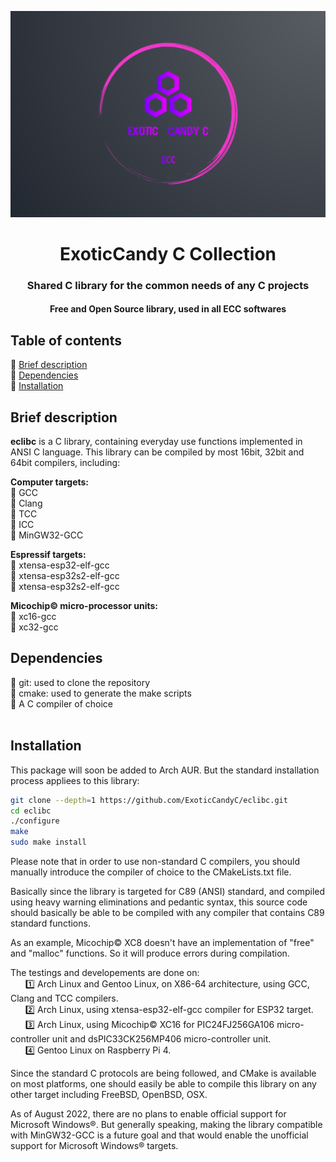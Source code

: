 ![alt text](media/banner.png)
<h1 align="center">ExoticCandy C Collection</h1>
<h3 align="center">Shared C library for the common needs of any C projects</h3>
<h4 align="center">Free and Open Source library, used in all ECC softwares</h4>


## Table of contents
🔸 [Brief description](#brief-description) \
🔸 [Dependencies](#dependencies) \
🔸 [Installation](#installation)




## Brief description

**eclibc** is a C library, containing everyday use functions implemented in ANSI C language. This library can be compiled by most 16bit, 32bit and 64bit compilers, including:

**Computer targets:**<br />
🔹 GCC<br />
🔹 Clang<br />
🔹 TCC<br />
🔹 ICC<br />
🔹 MinGW32-GCC<br />

**Espressif targets:**<br />
🔸 xtensa-esp32-elf-gcc<br />
🔸 xtensa-esp32s2-elf-gcc<br />
🔸 xtensa-esp32s2-elf-gcc<br />

**Micochip© micro-processor units:**<br />
🔸 xc16-gcc<br />
🔸 xc32-gcc<br />


## Dependencies

💠️ git: used to clone the repository<br />
💠️ cmake: used to generate the make scripts<br />
💠️ A C compiler of choice<br />
<br />

## Installation

This package will soon be added to Arch AUR. But the standard installation process appliees to this library:

```bash
git clone --depth=1 https://github.com/ExoticCandyC/eclibc.git
cd eclibc
./configure
make
sudo make install
```

Please note that in order to use non-standard C compilers, you should manually introduce the compiler of choice to the CMakeLists.txt file.

Basically since the library is targeted for C89 (ANSI) standard, and compiled using heavy warning eliminations and pedantic syntax, this source code should basically be able to be compiled with any compiler that contains C89 standard functions.

As an example, Micochip© XC8 doesn't have an implementation of "free" and "malloc" functions. So it will produce errors during compilation.

The testings and developements are done on:<br />
&nbsp;&nbsp;&nbsp;&nbsp;&nbsp;&nbsp;1️⃣ Arch Linux and Gentoo Linux, on X86-64 architecture, using GCC, Clang and TCC compilers.<br />
&nbsp;&nbsp;&nbsp;&nbsp;&nbsp;&nbsp;2️⃣ Arch Linux, using xtensa-esp32-elf-gcc compiler for ESP32 target.<br />
&nbsp;&nbsp;&nbsp;&nbsp;&nbsp;&nbsp;3️⃣ Arch Linux, using Micochip© XC16 for PIC24FJ256GA106 micro-controller unit and dsPIC33CK256MP406 micro-controller unit.<br />
&nbsp;&nbsp;&nbsp;&nbsp;&nbsp;&nbsp;4️⃣ Gentoo Linux on Raspberry Pi 4.<br />

Since the standard C protocols are being followed, and CMake is available on most platforms, one should easily be able to compile this library on any other target including FreeBSD, OpenBSD, OSX. 

As of August 2022, there are no plans to enable official support for Microsoft Windows®. But generally speaking, making the library compatible with MinGW32-GCC is a future goal and that would enable the unofficial support for Microsoft Windows® targets.








